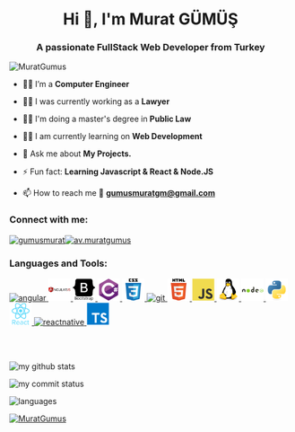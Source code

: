 <h1 align="center">Hi 👋, I'm Murat GÜMÜŞ</h1>
<h3 align="center">A passionate FullStack Web Developer from Turkey </h3>

<p align="left"> <img src="https://komarev.com/ghpvc/?username=MuratGumus&label=Profile%20views&color=0e75b6&style=flat" alt="MuratGumus" /> </p>

- 👨‍⚖️ I’m a **Computer Engineer**

- 👨‍⚖️ I was currently working as a **Lawyer**

- 👨‍🎓 I'm doing a master's degree in **Public Law**

- 👨‍💻 I am currently learning on **Web Development**

- 💬 Ask me about **My Projects.**

- ⚡ Fun fact: **Learning Javascript & React & Node.JS**

- 📫 How to reach me 📧 **gumusmuratgm@gmail.com**


<h3 align="left">Connect with me:</h3>
<p align="left">
<p align="left"><a href="https://linkedin.com/in/gumusmurat" target="blank"><img align="center" src="https://raw.githubusercontent.com/rahuldkjain/github-profile-readme-generator/master/src/images/icons/Social/linked-in-alt.svg" alt="gumusmurat" height="30" width="40" /></a><a href="https://instagram.com/av.muratgumus" target="blank"><img align="center" src="https://raw.githubusercontent.com/rahuldkjain/github-profile-readme-generator/master/src/images/icons/Social/instagram.svg" alt="av.muratgumus" height="30" width="40" /></a>
</p>

<h3 align="left">Languages and Tools:</h3>
<p align="left"> <a href="https://angular.io" target="_blank" rel="noreferrer"> <img src="https://angular.io/assets/images/logos/angular/angular.svg" alt="angular" width="40" height="40"/> </a> <a href="https://angular.io" target="_blank" rel="noreferrer"> <img src="https://raw.githubusercontent.com/devicons/devicon/master/icons/angularjs/angularjs-original-wordmark.svg" alt="angularjs" width="40" height="40"/> </a> <a href="https://getbootstrap.com" target="_blank" rel="noreferrer"> <img src="https://raw.githubusercontent.com/devicons/devicon/master/icons/bootstrap/bootstrap-plain-wordmark.svg" alt="bootstrap" width="40" height="40"/> </a> <a href="https://www.w3schools.com/cs/" target="_blank" rel="noreferrer"> <img src="https://raw.githubusercontent.com/devicons/devicon/master/icons/csharp/csharp-original.svg" alt="csharp" width="40" height="40"/> </a> <a href="https://www.w3schools.com/css/" target="_blank" rel="noreferrer"> <img src="https://raw.githubusercontent.com/devicons/devicon/master/icons/css3/css3-original-wordmark.svg" alt="css3" width="40" height="40"/> </a> <a href="https://git-scm.com/" target="_blank" rel="noreferrer"> <img src="https://www.vectorlogo.zone/logos/git-scm/git-scm-icon.svg" alt="git" width="40" height="40"/> </a> <a href="https://www.w3.org/html/" target="_blank" rel="noreferrer"> <img src="https://raw.githubusercontent.com/devicons/devicon/master/icons/html5/html5-original-wordmark.svg" alt="html5" width="40" height="40"/> </a> <a href="https://developer.mozilla.org/en-US/docs/Web/JavaScript" target="_blank" rel="noreferrer"> <img src="https://raw.githubusercontent.com/devicons/devicon/master/icons/javascript/javascript-original.svg" alt="javascript" width="40" height="40"/> </a> <a href="https://www.linux.org/" target="_blank" rel="noreferrer"> <img src="https://raw.githubusercontent.com/devicons/devicon/master/icons/linux/linux-original.svg" alt="linux" width="40" height="40"/> </a> <a href="https://nodejs.org" target="_blank" rel="noreferrer"> <img src="https://raw.githubusercontent.com/devicons/devicon/master/icons/nodejs/nodejs-original-wordmark.svg" alt="nodejs" width="40" height="40"/> </a> <a href="https://www.python.org" target="_blank" rel="noreferrer"> <img src="https://raw.githubusercontent.com/devicons/devicon/master/icons/python/python-original.svg" alt="python" width="40" height="40"/> </a> <a href="https://reactjs.org/" target="_blank" rel="noreferrer"> <img src="https://raw.githubusercontent.com/devicons/devicon/master/icons/react/react-original-wordmark.svg" alt="react" width="40" height="40"/> </a> <a href="https://reactnative.dev/" target="_blank" rel="noreferrer"> <img src="https://reactnative.dev/img/header_logo.svg" alt="reactnative" width="40" height="40"/> </a> <a href="https://www.typescriptlang.org/" target="_blank" rel="noreferrer"> <img src="https://raw.githubusercontent.com/devicons/devicon/master/icons/typescript/typescript-original.svg" alt="typescript" width="40" height="40"/> </a> </p><p></p>

<br></br>
<p align="left"><img src="https://github-readme-stats.vercel.app/api?username=MuratGumus&theme=chartreuse-dark&show_icons=true" alt="my github stats" width="49%"/>&nbsp;</p>
<p align="left"><img src="https://github-readme-streak-stats.herokuapp.com/?user=MuratGumus&theme=chartreuse-dark&show_icons=true" alt="my commit status" width="49%" /> </p>
<p align="left"><img src="https://github-readme-stats.vercel.app/api/top-langs/?username=MuratGumus&theme=chartreuse-dark&layout=compact" alt="languages" width="49%" > </p>
<p align="left"> <a href="https://github.com/ryo-ma/github-profile-trophy"><img src="https://github-profile-trophy.vercel.app/?username=MuratGumus" alt="MuratGumus" /></a> </p>


